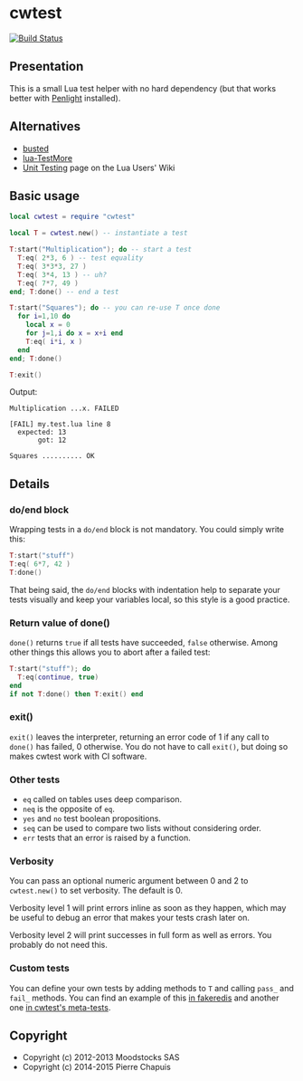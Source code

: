 # cwtest

[![Build Status](https://travis-ci.org/catwell/cwtest.png?branch=master)](https://travis-ci.org/catwell/cwtest)

## Presentation

This is a small Lua test helper with no hard dependency (but that works better with
[Penlight](http://stevedonovan.github.com/Penlight/) installed).

## Alternatives

- [busted](http://olivinelabs.com/busted/)
- [lua-TestMore](http://fperrad.github.com/lua-TestMore/)
- [Unit Testing](http://lua-users.org/wiki/UnitTesting) page on the Lua Users' Wiki

## Basic usage

```lua
local cwtest = require "cwtest"

local T = cwtest.new() -- instantiate a test

T:start("Multiplication"); do -- start a test
  T:eq( 2*3, 6 ) -- test equality
  T:eq( 3*3*3, 27 )
  T:eq( 3*4, 13 ) -- uh?
  T:eq( 7*7, 49 )
end; T:done() -- end a test

T:start("Squares"); do -- you can re-use T once done
  for i=1,10 do
    local x = 0
    for j=1,i do x = x+i end
    T:eq( i*i, x )
  end
end; T:done()

T:exit()
```

Output:

```
Multiplication ...x. FAILED

[FAIL] my.test.lua line 8
  expected: 13
       got: 12

Squares .......... OK
```

## Details

### do/end block

Wrapping tests in a `do/end` block is not mandatory. You could simply write this:

```lua
T:start("stuff")
T:eq( 6*7, 42 )
T:done()
```

That being said, the `do/end` blocks with indentation help to separate your tests visually and keep your variables local, so this style is a good practice.

### Return value of done()

`done()` returns `true` if all tests have succeeded, `false` otherwise. Among other things this allows you to abort after a failed test:

```lua
T:start("stuff"); do
  T:eq(continue, true)
end
if not T:done() then T:exit() end
```

### exit()

`exit()` leaves the interpreter, returning an error code of 1 if any call to `done()`  has failed, 0 otherwise. You do not have to call `exit()`, but doing so makes cwtest work with CI software.

### Other tests

- `eq` called on tables uses deep comparison.
- `neq` is the opposite of `eq`.
- `yes` and `no` test boolean propositions.
- `seq` can be used to compare two lists without considering order.
- `err` tests that an error is raised by a function.

### Verbosity

You can pass an optional numeric argument between 0 and 2 to `cwtest.new()` to set verbosity. The default is 0.

Verbosity level 1 will print errors inline as soon as they happen, which may be useful to debug an error that makes your tests crash later on.

Verbosity level 2 will print successes in full form as well as errors. You probably do not need this.

### Custom tests

You can define your own tests by adding methods to `T` and calling
`pass_` and `fail_` methods.
You can find an example of this
[in fakeredis](https://github.com/catwell/cw-lua/blob/0503a0cbda94ac006485eb16daf55ceb030408da/fakeredis/fakeredis.test.lua#L7) and another one [in cwtest's meta-tests](https://github.com/catwell/cwtest/blob/727e8b0bb0058916966e4b7f14c37dc7779eb0c9/cwtest.test.lua#L26).

## Copyright

- Copyright (c) 2012-2013 Moodstocks SAS
- Copyright (c) 2014-2015 Pierre Chapuis
